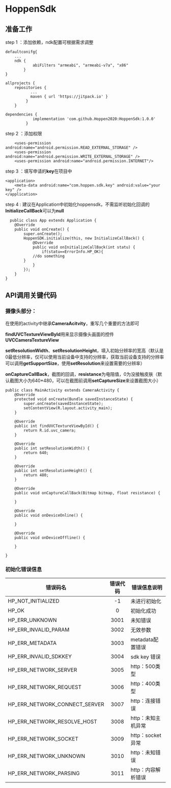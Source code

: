 # HoppenSdk
## 准备工作

step 1 ：添加依赖，ndk配置可根据需求调整
```
defaultconifg{
	...
 	ndk {
            abiFilters "armeabi", "armeabi-v7a", "x86" 
        }
}

```
```
allprojects {
    repositories {
	       ...
	       maven { url 'https://jitpack.io' }
		 }
	}

```
```
dependencies {
            implementation 'com.github.Hoppen2020:HoppenSdk:1.0.0'
	     }
```
step 2 ：添加权限
```
    <uses-permission android:name="android.permission.READ_EXTERNAL_STORAGE" /> 
    <uses-permission android:name="android.permission.WRITE_EXTERNAL_STORAGE" />
    <uses-permission android:name="android.permission.INTERNET"/>
```
step 3 ：填写申请的**key**在项目中
```
<application>
    <meta-data android:name="com.hoppen.sdk.key" android:value="your key" />
</application>
```
step 4 : 建议在Application中初始化hoppensdk，不需监听初始化回调的**InitializeCallBack**可以为**null**
```
  public class App extends Application {
    @Override
    public void onCreate() {
        super.onCreate();
        HoppenSDK.initialize(this, new InitializeCallBack() {
            @Override
            public void onInitializeCallBack(int statu) {
                if(statu==ErrorInfo.HP_OK){
			//do something
		}
            }
        });
    }
}	

```  
## API调用关键代码
### 摄像头部分： 
在使用的activity中继承**CameraAcitvity**，重写几个重要的方法即可  

**findUVCTextureViewById**用来显示摄像头画面的控件**UVCCameraTextureView**  

**setResolutionWidth**、**setResolutionHeight**，填入初始分辨率的宽高（默认是0最低分辨率，仅可以使用当前设备中支持的分辨率，获取当前设备支持的分辨率可以调用**getSupportSize**，使用**setResolution**来设置需要的分辨率）  

**onCaptureCallBack**，截图的回调，**resistance**为电阻值，0为没接触皮肤（默认截图大小为640*480，可以在截图前调用**setCaptureSize**来设置截图大小）

```
public class MainActivity extends CameraActivity {
    @Override
    protected void onCreate(Bundle savedInstanceState) {
        super.onCreate(savedInstanceState);
        setContentView(R.layout.activity_main);
    }

    @Override
    public int findUVCTextureViewById() {
        return R.id.uvc_camera;
    }

    @Override
    public int setResolutionWidth() {
        return 640;
    }

    @Override
    public int setResolutionHeight() {
        return 480;
    }

    @Override
    public void onCaptureCallBack(Bitmap bitmap, float resistance) {
       
    }

    @Override
    public void onDeviceOnline() {
        
    }

    @Override
    public void onDeviceOffline() {
       
    }

}
```
### 初始化错误信息  
|错误码名|错误代码|错误信息说明|
|---|:---:|---|
|HP_NOT_INITIALIZED|-1|未进行初始化|
|HP_OK|0|初始化成功|
|HP_ERR_UNKNOWN|3001|未知错误|
|HP_ERR_INVALID_PARAM|3002|无效参数|
|HP_ERR_METADATA|3003|metadata配置错误|
|HP_ERR_INVALID_SDKKEY|3004|sdk key 错误|
|HP_ERR_NETWORK_SERVER|3005|http：500类型|
|HP_ERR_NETWORK_REQUEST|3006|http：400类型|
|HP_ERR_NETWORK_CONNECT_SERVER|3007|http：连接错误|
|HP_ERR_NETWORK_RESOLVE_HOST|3008|http：未知主机异常|
|HP_ERR_NETWORK_SOCKET|3009|http：socket异常|
|HP_ERR_NETWORK_UNKNOWN|3010|http：未知错误|
|HP_ERR_NETWORK_PARSING|3011|http：内容解析错误|

